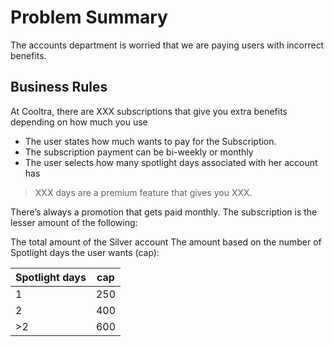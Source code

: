 # Problem Summary
The accounts department is worried that we are paying users with incorrect benefits.

## Business Rules
At Cooltra, there are XXX subscriptions that give you extra benefits depending on how much you use 

* The user states how much wants to pay for the Subscription.
* The subscription payment can be bi-weekly or monthly
* The user selects how many spotlight days associated with her account has
> XXX days are a premium feature that gives you XXX.

There’s always a promotion that gets paid monthly. The subscription is the lesser amount of the following:

The total amount of the Silver account
The amount based on the number of Spotlight days the user wants (cap):

Spotlight days | cap
--- | ---
1 | 250
2 | 400
\>2 | 600
